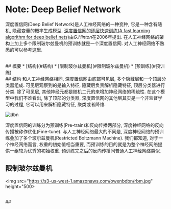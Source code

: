 # Note: Deep Belief Network
深度置信网(Deep Belief Network)是人工神经网络的一种变种, 它是一种含有随机, 隐藏变量的概率生成模型. [深度置信网的逐层快速训练(A fast learning algorithm for deep belief nets)](https://www.cs.toronto.edu/~hinton/absps/fastnc.pdf)由*G.Hinton*在2006年提出. 在人工神经网络的架构上加上多个限制玻尔兹曼机的预训练就是一个深度置信网. 对人工神经网络不熟悉的可以参考[这里](ann.md). 

<br>
## 概要
* [结构](#结构)
* [限制玻尔兹曼机](#限制玻尔兹曼机)
* [预训练](#预训练)

<br>
## 结构
和人工神经网络相同, 深度置信网由底部可见层, 多个隐藏层和一个顶层分类器组成. 可见层观察到的是输入特征, 隐藏层负责解析隐藏特征, 顶层分类器进行分类. 除了可见层, 其他神经元都是随机二元的来增加神经网络的稀疏性. 在这个模型中我们不难看出, 除了顶部的分类器, 深度置信网的其他层其实是一个非监督学习的过程, 它可以用来解析隐藏特征, 聚类或者降维.

![dbn](https://s3-us-west-1.amazonaws.com/owenbdbn/DBN.gif")

深度置信网的训练分为预训练(Pre-train)和反向传播两部分, 深度神经网络的反向传播被称作优化(Fine-tune). 与人工神经网络最大的不同是, 深度神经网络的预训练叠加了多个玻尔兹曼机(Restricted Boltzmann Machine). 我们都知道, 对于一个神经网络而言, 权重的初始值相当重要, 而预训练的目的就是为整个神经网络提供一组较为优秀的初始权重. 预训练完之后的反向传播同普通人工神经网络类似.

## 限制玻尔兹曼机
<img src="https://s3-us-west-1.amazonaws.com/owenbdbn/rbm.jpg" height="500>

<br>
## 
